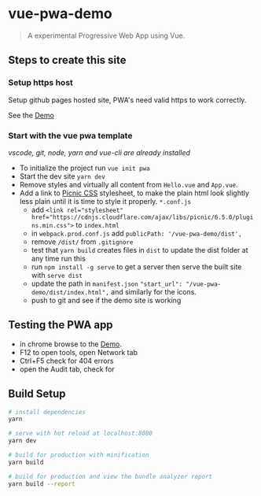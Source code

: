 # vue-pwa-demo

> A experimental Progressive Web App using Vue.

## Steps to create this site

### Setup https host
Setup github pages hosted site, PWA's need valid https to work correctly.

See the [Demo](https://areve.github.io/vue-pwa-demo/dist/index.html)

### Start with the vue pwa template

*vscode, git, node, yarn and vue-cli are already installed*

* To initialize the project run `vue init pwa`
* Start the dev site `yarn dev`
* Remove styles and virtually all content from `Hello.vue` and `App.vue`.
* Add a link to [Picnic CSS](https://picnicss.com/) stylesheet, to make the plain html look slightly less plain until it is time to style it properly.
`*.conf.js`
  * add `<link rel="stylesheet" href="https://cdnjs.cloudflare.com/ajax/libs/picnic/6.5.0/plugins.min.css">` to `index.html`
  * in `webpack.prod.conf.js` add `publicPath: '/vue-pwa-demo/dist',`
  * remove `/dist/` from `.gitignore`
  * test that `yarn build` creates files in `dist` to update the dist folder at any time run this
  * run `npm install -g serve` to get a server then serve the built site with `serve dist`
  * update the path in `manifest.json`  `"start_url": "/vue-pwa-demo/dist/index.html",` and similarly for the icons.
  * push to git and see if the demo site is working

## Testing the PWA app

* in chrome browse to the [Demo](https://areve.github.io/vue-pwa-demo/dist/index.html).
* F12 to open tools, open Network tab
* Ctrl+F5 check for 404 errors
* open the Audit tab, check for  

## Build Setup

``` bash
# install dependencies
yarn

# serve with hot reload at localhost:8080
yarn dev

# build for production with minification
yarn build

# build for production and view the bundle analyzer report
yarn build --report
```

